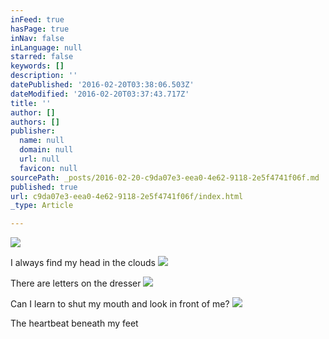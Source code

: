 ```yaml
---
inFeed: true
hasPage: true
inNav: false
inLanguage: null
starred: false
keywords: []
description: ''
datePublished: '2016-02-20T03:38:06.503Z'
dateModified: '2016-02-20T03:37:43.717Z'
title: ''
author: []
authors: []
publisher:
  name: null
  domain: null
  url: null
  favicon: null
sourcePath: _posts/2016-02-20-c9da07e3-eea0-4e62-9118-2e5f4741f06f.md
published: true
url: c9da07e3-eea0-4e62-9118-2e5f4741f06f/index.html
_type: Article

---
```

![](https://the-grid-user-content.s3-us-west-2.amazonaws.com/d745b587-31da-464e-b227-6e3d152f4981.jpg)

I always find my head in the clouds
![](https://the-grid-user-content.s3-us-west-2.amazonaws.com/92763bf7-7a72-4436-858e-4eebe780ff20.jpg)

There are letters on the dresser
![](https://the-grid-user-content.s3-us-west-2.amazonaws.com/80e44643-e5dc-4db8-aa27-5a0a0fb27092.jpg)

Can I learn to shut my mouth and look in front of me?
![](https://the-grid-user-content.s3-us-west-2.amazonaws.com/ba73148b-a569-4ccc-8e74-77efcfdf1d53.jpg)

The heartbeat beneath my feet